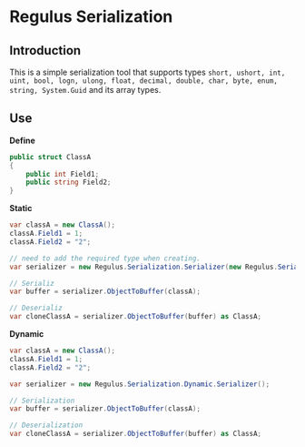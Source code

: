 ﻿# Regulus Serialization

## Introduction
This is a simple serialization tool that supports types ```short, ushort, int, uint, bool, logn, ulong, float, decimal, double, char, byte, enum, string, System.Guid``` and its array types.


## Use

**Define**
```csharp
public struct ClassA
{
    public int Field1;
    public string Field2;
}
```

**Static**
```csharp
var classA = new ClassA();
classA.Field1 = 1;
classA.Field2 = "2";

// need to add the required type when creating.
var serializer = new Regulus.Serialization.Serializer(new Regulus.Serialization.DescriberBuilder(typeof(ClassA)).Describers);

// Serializ
var buffer = serializer.ObjectToBuffer(classA);

// Deserializ
var cloneClassA = serializer.ObjectToBuffer(buffer) as ClassA;

```



**Dynamic**
```csharp
var classA = new ClassA();
classA.Field1 = 1;
classA.Field2 = "2";

var serializer = new Regulus.Serialization.Dynamic.Serializer();

// Serialization
var buffer = serializer.ObjectToBuffer(classA);

// Deserialization
var cloneClassA = serializer.ObjectToBuffer(buffer) as ClassA;

```